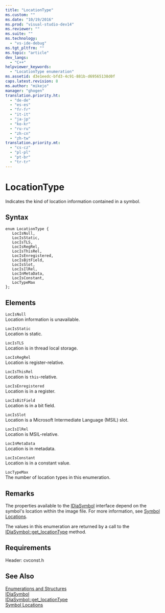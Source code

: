 ```yaml
---
title: "LocationType"
ms.custom: ""
ms.date: "10/19/2016"
ms.prod: "visual-studio-dev14"
ms.reviewer: ""
ms.suite: ""
ms.technology: 
  - "vs-ide-debug"
ms.tgt_pltfrm: ""
ms.topic: "article"
dev_langs: 
  - "C++"
helpviewer_keywords: 
  - "LocationType enumeration"
ms.assetid: d3e1eedc-bfd3-4c91-881b-d69565138d0f
caps.latest.revision: 8
ms.author: "mikejo"
manager: "ghogen"
translation.priority.ht: 
  - "de-de"
  - "es-es"
  - "fr-fr"
  - "it-it"
  - "ja-jp"
  - "ko-kr"
  - "ru-ru"
  - "zh-cn"
  - "zh-tw"
translation.priority.mt: 
  - "cs-cz"
  - "pl-pl"
  - "pt-br"
  - "tr-tr"
---
```

# LocationType
Indicates the kind of location information contained in a symbol.  
  
## Syntax  
  
```cpp#  
enum LocationType {   
   LocIsNull,  
   LocIsStatic,  
   LocIsTLS,  
   LocIsRegRel,  
   LocIsThisRel,  
   LocIsEnregistered,  
   LocIsBitField,  
   LocIsSlot,  
   LocIsIlRel,  
   LocInMetaData,  
   LocIsConstant,  
   LocTypeMax  
};  
```  
  
## Elements  
 `LocIsNull`  
 Location information is unavailable.  
  
 `LocIsStatic`  
 Location is static.  
  
 `LocIsTLS`  
 Location is in thread local storage.  
  
 `LocIsRegRel`  
 Location is register-relative.  
  
 `LocIsThisRel`  
 Location is `this`-relative.  
  
 `LocIsEnregistered`  
 Location is in a register.  
  
 `LocIsBitField`  
 Location is in a bit field.  
  
 `LocIsSlot`  
 Location is a Microsoft Intermediate Language (MSIL) slot.  
  
 `LocIsIlRel`  
 Location is MSIL-relative.  
  
 `LocInMetaData`  
 Location is in metadata.  
  
 `LocIsConstant`  
 Location is in a constant value.  
  
 `LocTypeMax`  
 The number of location types in this enumeration.  
  
## Remarks  
 The properties available to the [IDiaSymbol](../../debugger/debug-interface-access/idiasymbol.md) interface depend on the symbol's location within the image file. For more information, see [Symbol Locations](../../debugger/debug-interface-access/symbol-locations.md).  
  
 The values in this enumeration are returned by a call to the [IDiaSymbol::get_locationType](../../debugger/debug-interface-access/idiasymbol--get_locationtype.md) method.  
  
## Requirements  
 Header: cvconst.h  
  
## See Also  
 [Enumerations and Structures](../../debugger/debug-interface-access/enumerations-and-structures.md)   
 [IDiaSymbol](../../debugger/debug-interface-access/idiasymbol.md)   
 [IDiaSymbol::get_locationType](../../debugger/debug-interface-access/idiasymbol--get_locationtype.md)   
 [Symbol Locations](../../debugger/debug-interface-access/symbol-locations.md)